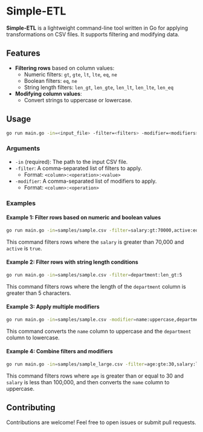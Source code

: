 # Simple-ETL

**Simple-ETL** is a lightweight command-line tool written in Go for applying transformations on CSV files. It supports filtering and modifying data.

## Features

- **Filtering rows** based on column values:
  - Numeric filters: `gt`, `gte`, `lt`, `lte`, `eq`, `ne`
  - Boolean filters: `eq`, `ne`
  - String length filters: `len_gt`, `len_gte`, `len_lt`, `len_lte`, `len_eq`
- **Modifying column values**:
  - Convert strings to uppercase or lowercase.

## Usage

```bash
go run main.go -in=<input_file> -filter=<filters> -modifier=<modifiers>
```

### Arguments

- `-in` (required): The path to the input CSV file.
- `-filter`: A comma-separated list of filters to apply.
  - Format: `<column>:<operation>:<value>`
- `-modifier`: A comma-separated list of modifiers to apply.
  - Format: `<column>:<operation>`

### Examples

#### Example 1: Filter rows based on numeric and boolean values

```bash
go run main.go -in=samples/sample.csv -filter=salary:gt:70000,active:eq:true
```

This command filters rows where the `salary` is greater than 70,000 and `active` is `true`.

#### Example 2: Filter rows with string length conditions

```bash
go run main.go -in=samples/sample.csv -filter=department:len_gt:5
```

This command filters rows where the length of the `department` column is greater than 5 characters.

#### Example 3: Apply multiple modifiers

```bash
go run main.go -in=samples/sample.csv -modifier=name:uppercase,department:lowercase
```

This command converts the `name` column to uppercase and the `department` column to lowercase.

#### Example 4: Combine filters and modifiers

```bash
go run main.go -in=samples/sample_large.csv -filter=age:gte:30,salary:lt:100000 -modifier=name:uppercase
```

This command filters rows where `age` is greater than or equal to 30 and `salary` is less than 100,000, and then converts the `name` column to uppercase.

## Contributing
Contributions are welcome! Feel free to open issues or submit pull requests.
